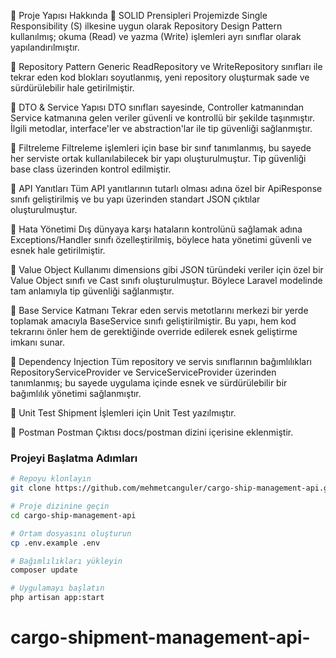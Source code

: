 🧱 Proje Yapısı Hakkında
🔹 SOLID Prensipleri
Projemizde Single Responsibility (S) ilkesine uygun olarak Repository Design Pattern kullanılmış; okuma (Read) ve yazma (Write) işlemleri ayrı sınıflar olarak yapılandırılmıştır.

🔹 Repository Pattern
Generic ReadRepository ve WriteRepository sınıfları ile tekrar eden kod blokları soyutlanmış, yeni repository oluşturmak sade ve sürdürülebilir hale getirilmiştir.

🔹 DTO & Service Yapısı
DTO sınıfları sayesinde, Controller katmanından Service katmanına gelen veriler güvenli ve kontrollü bir şekilde taşınmıştır.
İlgili metodlar, interface'ler ve abstraction'lar ile tip güvenliği sağlanmıştır.

🔹 Filtreleme
Filtreleme işlemleri için base bir sınıf tanımlanmış, bu sayede her serviste ortak kullanılabilecek bir yapı oluşturulmuştur. Tip güvenliği base class üzerinden kontrol edilmiştir.

🔹 API Yanıtları
Tüm API yanıtlarının tutarlı olması adına özel bir ApiResponse sınıfı geliştirilmiş ve bu yapı üzerinden standart JSON çıktılar oluşturulmuştur.

🔹 Hata Yönetimi
Dış dünyaya karşı hataların kontrolünü sağlamak adına Exceptions/Handler sınıfı özelleştirilmiş, böylece hata yönetimi güvenli ve esnek hale getirilmiştir.

🔹 Value Object Kullanımı
dimensions gibi JSON türündeki veriler için özel bir Value Object sınıfı ve Cast sınıfı oluşturulmuştur. Böylece Laravel modelinde tam anlamıyla tip güvenliği sağlanmıştır.

🔹 Base Service Katmanı
Tekrar eden servis metotlarını merkezi bir yerde toplamak amacıyla BaseService sınıfı geliştirilmiştir.
Bu yapı, hem kod tekrarını önler hem de gerektiğinde override edilerek esnek geliştirme imkanı sunar.

🔹 Dependency Injection
Tüm repository ve servis sınıflarının bağımlılıkları RepositoryServiceProvider ve ServiceServiceProvider üzerinden tanımlanmış; bu sayede uygulama içinde esnek ve sürdürülebilir bir bağımlılık yönetimi sağlanmıştır.

🔹 Unit Test
Shipment İşlemleri için Unit Test yazılmıştır.

🔹 Postman 
Postman Çıktısı docs/postman dizini içerisine eklenmiştir.

### Projeyi Başlatma Adımları

```bash
# Repoyu klonlayın
git clone https://github.com/mehmetcanguler/cargo-ship-management-api.git

# Proje dizinine geçin
cd cargo-ship-management-api

# Ortam dosyasını oluşturun
cp .env.example .env

# Bağımlılıkları yükleyin
composer update

# Uygulamayı başlatın
php artisan app:start
```

# cargo-shipment-management-api-
